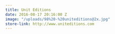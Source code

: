 ```yaml
---
title: Unit Editions
date: 2016-08-17 20:16:00 Z
image: "/uploads/98%20-%20uniteditions@2x.jpg"
store-link: http://www.uniteditions.com
---
```


